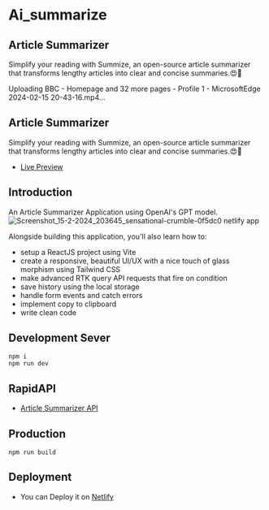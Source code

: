 # Ai_summarize 

## Article Summarizer

Simplify your reading with Summize, an open-source article summarizer </br>
that transforms lengthy articles into clear and concise summaries.😍💖

Uploading BBC - Homepage and 32 more pages - Profile 1 - Microsoft​ Edge 2024-02-15 20-43-16.mp4…



## Article Summarizer

Simplify your reading with Summize, an open-source article summarizer </br>
that transforms lengthy articles into clear and concise summaries.😍💖

- [Live Preview](https://sensational-crumble-0f5dc0.netlify.app/)




## Introduction
An Article Summarizer Application using OpenAI's GPT model.
 ![Screenshot_15-2-2024_203645_sensational-crumble-0f5dc0 netlify app](https://github.com/SudhamaAnonymous/Ai_summarize-/assets/152418947/21ee6706-564b-457c-b74e-536b64296fbd)

Alongside building this application, you'll also learn how to:
- setup a ReactJS project using Vite
- create a responsive, beautiful UI/UX with a nice touch of glass morphism using Tailwind CSS
- make advanced RTK query API requests that fire on condition
- save history using the local storage
- handle form events and catch errors
- implement copy to clipboard
- write clean code

## Development Sever 

`npm i` </br>
`npm run dev`

## RapidAPI
- [Article Summarizer API](https://rapidapi.com/restyler/api/article-extractor-and-summarizer)

## Production

`npm run build`

## Deployment

- You can Deploy it on [Netlify](https://app.netlify.com/)
